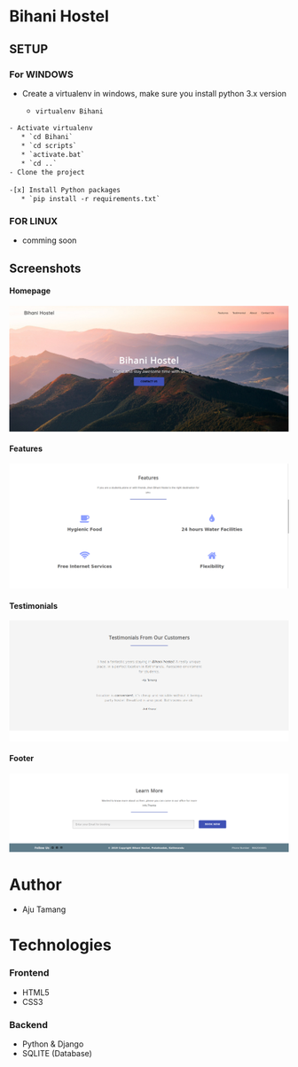 # Bihani Hostel

## SETUP
### For WINDOWS
   - Create a virtualenv in windows, make sure you install python 3.x version

       * `virtualenv Bihani`
   
    - Activate virtualenv
       * `cd Bihani`
       * `cd scripts`
       * `activate.bat`
       * `cd ..`
    - Clone the project  
   
    -[x] Install Python packages
       * `pip install -r requirements.txt`         

### FOR LINUX
- comming soon

## Screenshots

#### Homepage
![alt text](./screenshots/home.png)

#### Features
![alt text](./screenshots/features.png)

#### Testimonials
![alt text](./screenshots/testimonials.png)

#### Footer
![alt text](./screenshots/footer.png)


# Author
- Aju Tamang

# Technologies
### Frontend 
- HTML5
- CSS3

### Backend
- Python & Django
- SQLITE (Database)